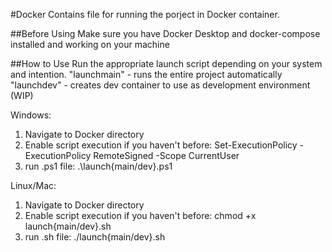 #Docker
Contains file for running the porject in Docker container.

##Before Using
Make sure you have Docker Desktop and docker-compose installed and working on your machine

##How to Use
Run the appropriate launch script depending on your system and intention. 
"launchmain" - runs the entire project automatically
"launchdev" - creates dev container to use as development environment (WIP)

Windows:
1. Navigate to Docker directory
2. Enable script execution if you haven't before: Set-ExecutionPolicy -ExecutionPolicy RemoteSigned -Scope CurrentUser 
3. run .ps1 file: .\launch{main/dev}.ps1

Linux/Mac:
1. Navigate to Docker directory
2. Enable script execution if you haven't before: chmod +x launch{main/dev}.sh
3. run .sh file: ./launch{main/dev}.sh